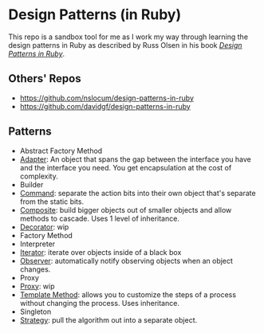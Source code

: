# Design Patterns (in Ruby)

This repo is a sandbox tool for me as I work my way through learning the design patterns in Ruby as described by Russ Olsen in his book _[Design Patterns in Ruby](https://www.goodreads.com/book/show/2278064.Design_Patterns_in_Ruby)_.

## Others' Repos
- https://github.com/nslocum/design-patterns-in-ruby
- https://github.com/davidgf/design-patterns-in-ruby

## Patterns
- Abstract Factory Method
- [Adapter](/Adapter): An object that spans the gap between the interface you have and the interface you need. You get encapsulation at the cost of complexity.
- Builder
- [Command](/command): separate the action bits into their own object that's separate from the static bits.
- [Composite](/composite): build bigger objects out of smaller objects and allow methods to cascade. Uses 1 level of inheritance.
- [Decorator](/decorator): wip
- Factory Method
- Interpreter
- [Iterator](/iterator): iterate over objects inside of a black box
- [Observer](/observer): automatically notify observing objects when an object changes.
- Proxy
- [Proxy](/proxy): wip
- [Template Method](/template_method): allows you to customize the steps of a process without changing the process. Uses inheritance.
- Singleton
- [Strategy](/strategy): pull the algorithm out into a separate object.
